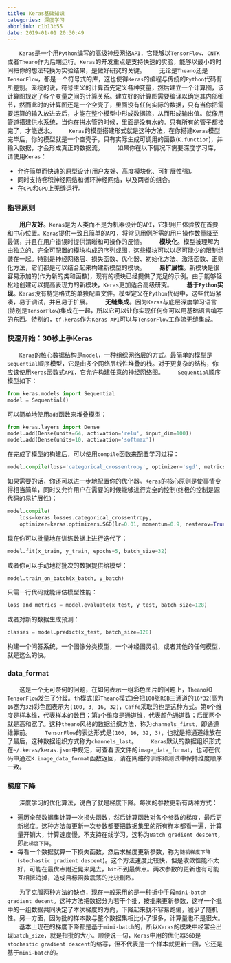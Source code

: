 ```yaml
---
title: Keras基础知识
categories: 深度学习
abbrlink: c1b13b55
date: 2019-01-01 20:30:49
---
```

&emsp;&emsp;`Keras`是一个用`Python`编写的高级神经网络`API`，它能够以`TensorFlow`、`CNTK`或者`Theano`作为后端运行。`Keras`的开发重点是支持快速的实验，能够以最小的时间把你的想法转换为实验结果，是做好研究的关键。<!--more-->
&emsp;&emsp;无论是`Theano`还是`TensorFlow`，都是一个符号式的库，这也使得`Keras`的编程与传统的`Python`代码有所差别。笼统的说，符号主义的计算首先定义各种变量，然后建立一个计算图，该计算图规定了各个变量之间的计算关系。建立好的计算图需要编译以确定其内部细节，然而此时的计算图还是一个空壳子，里面没有任何实际的数据，只有当你把需要运算的输入放进去后，才能在整个模型中形成数据流，从而形成输出值。就像用管道搭建供水系统，当你在拼水管的时候，里面是没有水的。只有所有的管子都接完了，才能送水。
&emsp;&emsp;`Keras`的模型搭建形式就是这种方法，在你搭建`Keras`模型完毕后，你的模型就是一个空壳子，只有实际生成可调用的函数(`K.function`)，并输入数据，才会形成真正的数据流。
&emsp;&emsp;如果你在以下情况下需要深度学习库，请使用`Keras`：

- 允许简单而快速的原型设计(用户友好、高度模块化、可扩展性强)。
- 同时支持卷积神经网络和循环神经网络，以及两者的组合。
- 在`CPU`和`GPU`上无缝运行。

### 指导原则

&emsp;&emsp;**用户友好**。`Keras`是为人类而不是为机器设计的`API`，它把用户体验放在首要和中心位置。`Keras`提供一致且简单的`API`，将常见用例所需的用户操作数量降至最低，并且在用户错误时提供清晰和可操作的反馈。
&emsp;&emsp;**模块化**。模型被理解为由独立的、完全可配置的模块构成的序列或图，这些模块可以以尽可能少的限制组装在一起。特别是神经网络层、损失函数、优化器、初始化方法、激活函数、正则化方法，它们都是可以结合起来构建新模型的模块。
&emsp;&emsp;**易扩展性**。新模块是很容易添加的(作为新的类和函数)，现有的模块已经提供了充足的示例。由于能够轻松地创建可以提高表现力的新模块，`Keras`更加适合高级研究。
&emsp;&emsp;**基于`Python`实现**。`Keras`没有特定格式的单独配置文件。模型定义在`Python`代码中，这些代码紧凑，易于调试，并且易于扩展。
&emsp;&emsp;**无缝集成**。因为`Keras`与底层深度学习语言(特别是`TensorFlow`)集成在一起，所以它可以让你实现任何你可以用基础语言编写的东西。特别的，`tf.keras`作为`Keras API`可以与`TensorFlow`工作流无缝集成。

### 快速开始：30秒上手Keras

&emsp;&emsp;`Keras`的核心数据结构是`model`，一种组织网络层的方式。最简单的模型是`Sequential`顺序模型，它是由多个网络层线性堆叠的栈。对于更复杂的结构，你应该使用`Keras`函数式`API`，它允许构建任意的神经网络图。
&emsp;&emsp;`Sequential`顺序模型如下：

``` python
from keras.models import Sequential
model = Sequential()
```

可以简单地使用`add`函数来堆叠模型：

``` python
from keras.layers import Dense
model.add(Dense(units=64, activation='relu', input_dim=100))
model.add(Dense(units=10, activation='softmax'))
```

在完成了模型的构建后，可以使用`compile`函数来配置学习过程：

``` python
model.compile(loss='categorical_crossentropy', optimizer='sgd', metrics=['accuracy'])
```

如果需要的话，你还可以进一步地配置你的优化器。`Keras`的核心原则是使事情变得相当简单，同时又允许用户在需要的时候能够进行完全的控制(终极的控制是源代码的易扩展性)：

``` python
model.compile(
    loss=keras.losses.categorical_crossentropy,
    optimizer=keras.optimizers.SGD(lr=0.01, momentum=0.9, nesterov=True))
```

现在你可以批量地在训练数据上进行迭代了：

``` python
model.fit(x_train, y_train, epochs=5, batch_size=32)
```

或者你可以手动地将批次的数据提供给模型：

``` python
model.train_on_batch(x_batch, y_batch)
```

只需一行代码就能评估模型性能：

``` python
loss_and_metrics = model.evaluate(x_test, y_test, batch_size=128)
```

或者对新的数据生成预测：

``` python
classes = model.predict(x_test, batch_size=128)
```

构建一个问答系统，一个图像分类模型，一个神经图灵机，或者其他的任何模型，就是这么的快。

### data_format

&emsp;&emsp;这是一个无可奈何的问题，在如何表示一组彩色图片的问题上，`Theano`和`TensorFlow`发生了分歧。`th`模式(即`Theano`模式)会把`100`张`RGB`三通道的`16*32`(高为`16`宽为`32`)彩色图表示为`(100, 3, 16, 32)`，`Caffe`采取的也是这种方式。第`0`个维度是样本维，代表样本的数目；第`1`个维度是通道维，代表颜色通道数；后面两个就是高和宽了。这种`theano`风格的数据组织方法，称为`channels_first`，即通道维靠前。
&emsp;&emsp;`TensorFlow`的表达形式是`(100, 16, 32, 3)`，也就是把通道维放在了最后，这种数据组织方式称为`channels_last`。
&emsp;&emsp;`Keras`默认的数据组织形式在`~/.keras/keras.json`中规定，可查看该文件的`image_data_format`，也可在代码中通过`K.image_data_format`函数返回，请在网络的训练和测试中保持维度顺序一致。

### 梯度下降

&emsp;&emsp;深度学习的优化算法，说白了就是梯度下降。每次的参数更新有两种方式：

- 遍历全部数据集计算一次损失函数，然后计算函数对各个参数的梯度，最后更新梯度。这种方法每更新一次参数都要把数据集里的所有样本都看一遍，计算量开销大，计算速度慢，不支持在线学习，这称为`Batch gradient descent`，即`批梯度下降`。
- 每看一个数据就算一下损失函数，然后求梯度更新参数，称为`随机梯度下降`(`stochastic gradient descent`)。这个方法速度比较快，但是收敛性能不太好，可能在最优点附近晃来晃去，`hit`不到最优点。两次参数的更新也有可能互相抵消掉，造成目标函数震荡的比较剧烈。

&emsp;&emsp;为了克服两种方法的缺点，现在一般采用的是一种折中手段`mini-batch gradient decent`。这种方法把数据分为若干个批，按批来更新参数，这样一个批中的一组数据共同决定了本次梯度的方向，下降起来就不容易跑偏，减少了随机性。另一方面，因为批的样本数与整个数据集相比小了很多，计算量也不是很大。
&emsp;&emsp;基本上现在的梯度下降都是基于`mini-batch`的，所以`Keras`的模块中经常会出现`batch_size`，就是指批的大小。顺便说一句，`Keras`中用的优化器`SGD`是`stochastic gradient descent`的缩写，但不代表是一个样本就更新一回，它还是基于`mini-batch`的。